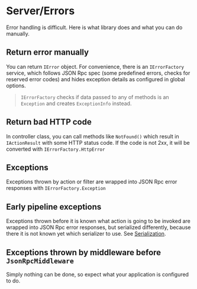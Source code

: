 # Server/Errors

Error handling is difficult. Here is what library does and what you can do manually.

## Return error manually

You can return `IError` object. For convenience, there is an `IErrorFactory` service,
which follows JSON Rpc spec (some predefined errors, checks for reserved error codes)
and hides exception details as configured in global options.

> `IErrorFactory` checks if data passed to any of methods is an `Exception` and creates `ExceptionInfo` instead.

## Return bad HTTP code

In controller class, you can call methods like `NotFound()` which result in `IActionResult` with some HTTP status code.
If the code is not 2xx, it will be converted with `IErrorFactory.HttpError`

## Exceptions

Exceptions thrown by action or filter are wrapped into JSON Rpc error responses with `IErrorFactory.Exception`

## Early pipeline exceptions

Exceptions thrown before it is known what action is going to be invoked are wrapped into JSON Rpc error responses, but serialized differently,
because there it is not known yet which serializer to use. See [Serialization](en/server/serialization.md).

## Exceptions thrown by middleware before `JsonRpcMiddleware`

Simply nothing can be done, so expect what your application is configured to do.

